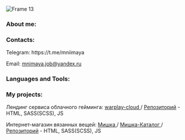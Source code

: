 
![Frame 13](https://user-images.githubusercontent.com/93405011/230590011-d7d4cc6c-502e-4910-beba-809f309ca766.png)
<h3 align="left">About me:</h3>
<h3 align="left">Contacts:</h3>
<p align="left">
  Telegram: https://t.me/mniimaya
</p>
<p align="left">
  Email: <a href="mailto:mnimaya.job@yandex.ru">mnimaya.job@yandex.ru</a>
</p>
<h3 align="left">Languages and Tools:</h3>
<h3 align="left">My projects:</h3>
<p>Лендинг сервиса облачного гейминга: <a href="https://mniimaya.github.io/warplay-cloud/"> warplay-cloud </a> / <a href="https://github.com/Mniimaya/warplay-cloud">Репозиторий</a> - HTML, SASS(SCSS), JS<br>
<p>
<p>Интернет-магазин вязанных вещей: <a href="https://mniimaya.github.io/mishka/"> Мишка </a> / <a href="https://mniimaya.github.io/mishka/catalog.html"> Мишка-Каталог </a> / <a href="https://github.com/Mniimaya/mishka">Репозиторий</a> - HTML, SASS(SCSS), JS</br>
<p>
